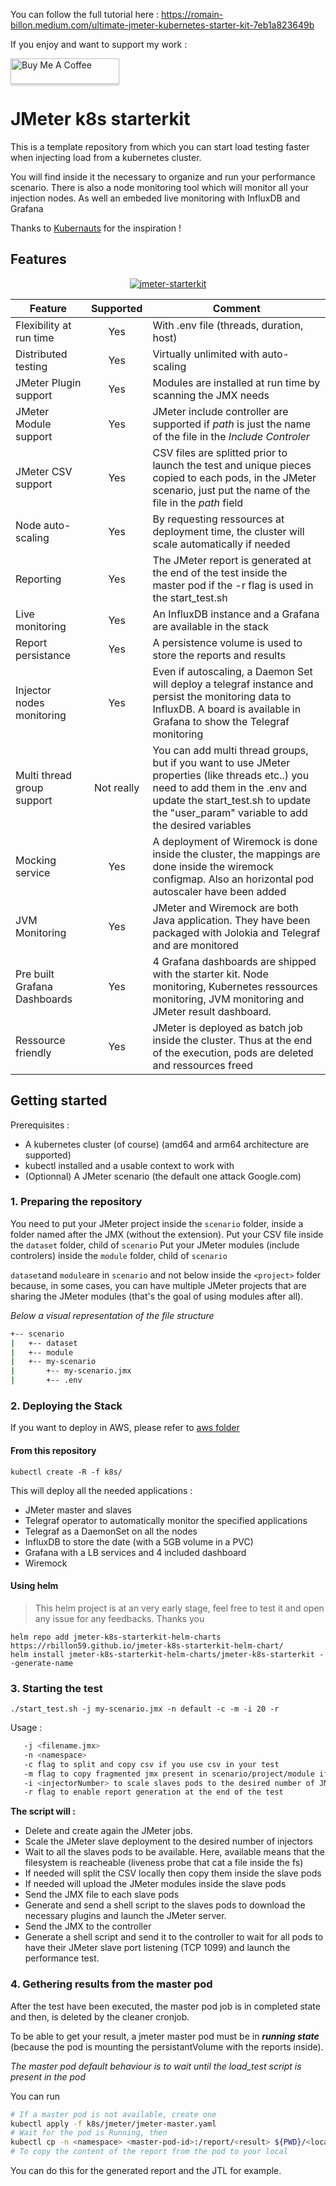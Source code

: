 
You can follow the full tutorial here : https://romain-billon.medium.com/ultimate-jmeter-kubernetes-starter-kit-7eb1a823649b

If you enjoy and want to support my work :

<a href="https://www.buymeacoffee.com/rbill" target="_blank"><img src="https://www.buymeacoffee.com/assets/img/custom_images/orange_img.png" alt="Buy Me A Coffee" style="height: 41px !important;width: 174px !important;box-shadow: 0px 3px 2px 0px rgba(190, 190, 190, 0.5) !important;-webkit-box-shadow: 0px 3px 2px 0px rgba(190, 190, 190, 0.5) !important;" ></a>

# JMeter k8s starterkit

This is a template repository from which you can start load testing faster when injecting load from a kubernetes cluster.

You will find inside it the necessary to organize and run your performance scenario. There is also a node monitoring tool which will monitor all your injection nodes. As well an embeded live monitoring with InfluxDB and Grafana

Thanks to [Kubernauts](https://github.com/kubernauts/jmeter-kubernetes) for the inspiration !


## Features

<p align="center"><a href="https://ibb.co/ccM9RJp"><img src="https://i.ibb.co/0j8L1qW/jmeter-starterkit.jpg" alt="jmeter-starterkit" border="0" /></a></p>

| Feature     | Supported    | Comment    |
|-------------|:------------:|-------------
| Flexibility at run time      | Yes | With .env file (threads, duration, host) |
| Distributed testing      | Yes | Virtually unlimited with auto-scaling     |
| JMeter Plugin support | Yes | Modules are installed at run time by scanning the JMX needs      |
| JMeter Module support | Yes | JMeter include controller are supported if *path* is just the name of the file in the *Include Controler*
| JMeter CSV support | Yes | CSV files are splitted prior to launch the test and unique pieces copied to each pods, in the JMeter scenario, just put the name of the file in the *path* field |
| Node auto-scaling | Yes | By requesting ressources at deployment time, the cluster will scale automatically if needed |
| Reporting | Yes | The JMeter report is generated at the end of the test inside the master pod if the -r flag is used in the start_test.sh|
| Live monitoring | Yes | An InfluxDB instance and a Grafana are available in the stack |
| Report persistance | Yes | A persistence volume is used to store the reports and results |
| Injector nodes monitoring | Yes | Even if autoscaling, a Daemon Set will deploy a telegraf instance and persist the monitoring data to InfluxDB. A board is available in Grafana to show the Telegraf monitoring
| Multi thread group support | Not really | You can add multi thread groups, but if you want to use JMeter properties (like threads etc..) you need to add them in the .env and update the start_test.sh to update the "user_param" variable to add the desired variables |
| Mocking service | Yes | A deployment of Wiremock is done inside the cluster, the mappings are done inside the wiremock configmap. Also an horizontal pod autoscaler have been added
| JVM Monitoring | Yes | JMeter and Wiremock are both Java application. They have been packaged with Jolokia and Telegraf and are monitored
| Pre built Grafana Dashboards | Yes | 4 Grafana dashboards are shipped with the starter kit. Node monitoring, Kubernetes ressources monitoring, JVM monitoring and JMeter result dashboard.
| Ressource friendly | Yes | JMeter is deployed as batch job inside the cluster. Thus at the end  of the execution, pods are deleted and ressources freed



## Getting started

Prerequisites : 
- A kubernetes cluster (of course) (amd64 and arm64 architecture are supported)
- kubectl installed and a usable context to work with
- (Optionnal) A JMeter scenario (the default one attack Google.com)

### 1. Preparing the repository

You need to put your JMeter project inside the `scenario` folder, inside a folder named after the JMX (without the extension).
Put your CSV file inside the `dataset` folder, child of `scenario`
Put your JMeter modules (include controlers) inside the `module` folder, child of `scenario`

`dataset`and `module`are in `scenario` and not below inside the `<project>` folder because, in some cases, you can have multiple JMeter projects that are sharing the JMeter modules (that's the goal of using modules after all).


*Below a visual representation of the file structure*

```bash
+-- scenario
|   +-- dataset
|   +-- module
|   +-- my-scenario
|       +-- my-scenario.jmx
|       +-- .env
```

### 2. Deploying the Stack

If you want to deploy in AWS, please refer to [aws folder](./aws/)
#### From this repository

`kubectl create -R -f k8s/`

This will deploy all the needed applications :

- JMeter master and slaves
- Telegraf operator to automatically monitor the specified applications
- Telegraf as a DaemonSet on all the nodes
- InfluxDB to store the date (with a 5GB volume in a PVC)
- Grafana with a LB services and 4 included dashboard
- Wiremock

#### Using helm

> This helm project is at an very early stage, feel free to test it and open any issue for any feedbacks. Thanks you

```shell
helm repo add jmeter-k8s-starterkit-helm-charts https://rbillon59.github.io/jmeter-k8s-starterkit-helm-chart/
helm install jmeter-k8s-starterkit-helm-charts/jmeter-k8s-starterkit --generate-name
```



### 3. Starting the test

`./start_test.sh -j my-scenario.jmx -n default -c -m -i 20 -r`

Usage :
```sh
   -j <filename.jmx>
   -n <namespace>
   -c flag to split and copy csv if you use csv in your test
   -m flag to copy fragmented jmx present in scenario/project/module if you use include controller and external test fragment
   -i <injectorNumber> to scale slaves pods to the desired number of JMeter injectors
   -r flag to enable report generation at the end of the test
```


**The script will :**

- Delete and create again the JMeter jobs.
- Scale the JMeter slave deployment to the desired number of injectors
- Wait to all the slaves pods to be available. Here, available means that the filesystem is reacheable (liveness probe that cat a file inside the fs)
- If needed will split the CSV locally then copy them inside the slave pods
- If needed will upload the JMeter modules inside the slave pods
- Send the JMX file to each slave pods
- Generate and send a shell script to the slaves pods to download the necessary plugins and launch the JMeter server.
- Send the JMX to the controller 
- Generate a shell script and send it to the controller to wait for all pods to have their JMeter slave port listening (TCP 1099) and launch the performance test.



### 4. Gethering results from the master pod

After the test have been executed, the master pod job is in completed state and then, is deleted by the cleaner cronjob.

To be able to get your result, a jmeter master pod must be in ***running state*** (because the pod is mounting the persistantVolume with the reports inside).

*The master pod default behaviour is to wait until the load_test script is present in the pod*

You can run   

```sh
# If a master pod is not available, create one
kubectl apply -f k8s/jmeter/jmeter-master.yaml
# Wait for the pod is Running, then
kubectl cp -n <namespace> <master-pod-id>:/report/<result> ${PWD}/<local-result-name>
# To copy the content of the report from the pod to your local
```
You can do this for the generated report and the JTL for example.  
